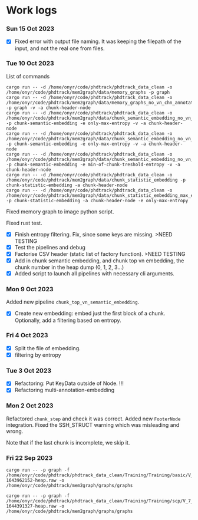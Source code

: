 # Work logs

### Sun 15 Oct 2023

* [X] Fixed error with output file naming. It was keeping the filepath of the input, and not the real one from files.

### Tue 10 Oct 2023

List of commands

```shell
cargo run -- -d /home/onyr/code/phdtrack/phdtrack_data_clean -o /home/onyr/code/phdtrack/mem2graph/data/memory_graphs -p graph
cargo run -- -d /home/onyr/code/phdtrack/phdtrack_data_clean -o /home/onyr/code/phdtrack/mem2graph/data/memory_graphs_no_vn_chn_annotations -p graph -v -a chunk-header-node
cargo run -- -d /home/onyr/code/phdtrack/phdtrack_data_clean -o /home/onyr/code/phdtrack/mem2graph/data/chunk_semantic_embedding_no_vn_max_chunk -p chunk-semantic-embedding -e only-max-entropy -v -a chunk-header-node
cargo run -- -d /home/onyr/code/phdtrack/phdtrack_data_clean -o /home/onyr/code/phdtrack/mem2graph/data/chunk_semantic_embedding_no_vn_max_chunk -p chunk-semantic-embedding -e only-max-entropy -v -a chunk-header-node
cargo run -- -d /home/onyr/code/phdtrack/phdtrack_data_clean -o /home/onyr/code/phdtrack/mem2graph/data/chunk_semantic_embedding_no_vn_threshold_entropy -p chunk-semantic-embedding -e min-of-chunk-treshold-entropy -v -a chunk-header-node
cargo run -- -d /home/onyr/code/phdtrack/phdtrack_data_clean -o /home/onyr/code/phdtrack/mem2graph/data/chunk_statistic_embedding -p chunk-statistic-embedding -a chunk-header-node
cargo run -- -d /home/onyr/code/phdtrack/phdtrack_data_clean -o /home/onyr/code/phdtrack/mem2graph/data/chunk_statistic_embedding_max_entropy -p chunk-statistic-embedding -a chunk-header-node -e only-max-entropy

```

Fixed memory graph to image python script.

Fixed rust test.

* [X] Finish entropy filtering. Fix, since some keys are missing. >NEED TESTING
* [X] Test the pipelines and debug
* [X] Factorise CSV header (static list of factory function). >NEED TESTING
* [X] Add in chunk semantic embedding, and chunk top vn embedding, the chunk number in the heap dump (0, 1, 2, 3...)
* [X] Added script to launch all pipelines with necessary cli arguments.

### Mon 9 Oct 2023

Added new pipeline `chunk_top_vn_semantic_embedding`.

* [X] Create new embedding: embed just the first block of a chunk. Optionally, add a filtering based on entropy.

### Fri 4 Oct 2023

* [X] Split the file of embedding.
* [X] filtering by entropy

### Tue 3 Oct 2023

* [X] Refactoring: Put KeyData outside of Node. !!!
* [X] Refactoring multi-annotation-embedding

### Mon 2 Oct 2023

Refactored `chunk_step` and check it was correct. Added new `FooterNode` integration. Fixed the SSH_STRUCT warning which was misleading and wrong.

Note that if the last chunk is incomplete, we skip it.

### Fri 22 Sep 2023

```shell
cargo run -- -p graph -f /home/onyr/code/phdtrack/phdtrack_data_clean/Training/Training/basic/V_7_1_P1/24/17016-1643962152-heap.raw -o /home/onyr/code/phdtrack/mem2graph/graphs/graphs

cargo run -- -p graph -f /home/onyr/code/phdtrack/phdtrack_data_clean/Training/Training/scp/V_7_8_P1/16/302-1644391327-heap.raw -o /home/onyr/code/phdtrack/mem2graph/graphs/graphs
```
